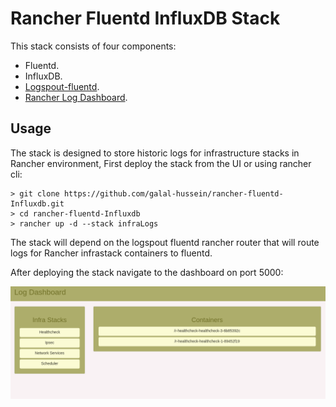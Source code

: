 # Rancher Fluentd InfluxDB Stack

This stack consists of four components:

- Fluentd.
- InfluxDB.
- [Logspout-fluentd](github.com/galal-hussein/logspout-fluentd).
- [Rancher Log Dashboard](https://github.com/galal-hussein/rancher-log-dashboard).

## Usage

The stack is designed to store historic logs for infrastructure stacks in Rancher environment, First deploy the stack from the UI or using rancher cli:

```
> git clone https://github.com/galal-hussein/rancher-fluentd-Influxdb.git
> cd rancher-fluentd-Influxdb
> rancher up -d --stack infraLogs
```
The stack will depend on the logspout fluentd rancher router that will route logs for Rancher infrastack containers to fluentd.

After deploying the stack navigate to the dashboard on port 5000:

![example](img/example.png)
